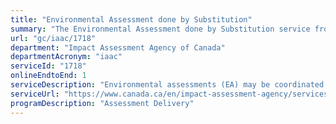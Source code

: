 ```yaml
---
title: "Environmental Assessment done by Substitution"
summary: "The Environmental Assessment done by Substitution service from Impact Assessment Agency of Canada is available end-to-end online, according to the GC Service Inventory."
url: "gc/iaac/1718"
department: "Impact Assessment Agency of Canada"
departmentAcronym: "iaac"
serviceId: "1718"
onlineEndtoEnd: 1
serviceDescription: "Environmental assessments (EA) may be coordinated so that a single EA meets the legal requirements of both jurisdictions. A responsible authority may delegate any part of an EA it is required to conduct to another jurisdiction. The Minister of the Environment and Climate Change must allow a provincial process to substitute for a federal EA to be conducted by the Agency, but not federal decision-making, if requested to do so by a province and if the Minister is of the opinion that the provincial process is an appropriate substitute for an assessment under CEAA2012 and that conditions contained in CEAA 2012 regarding factors to be considered, public participation and the submission of an EA report will all be fulfilled by the provincial process. The Minister may establish additional conditions as a prerequisite to their approval of a substituted process. The Minister may also approve substitution with other jurisdictions, such as an Aboriginal land claim body. Under the equivalency provisions of CEAA 2012, where a provincial process meets all of the conditions for the substitution of a process, the Minister may recommend to the Governor in Council that a designated project be exempted from the application of CEAA 2012."
serviceUrl: "https://www.canada.ca/en/impact-assessment-agency/services/environmental-assessments/basics-environmental-assessment.html#ea04"
programDescription: "Assessment Delivery"
---
```

